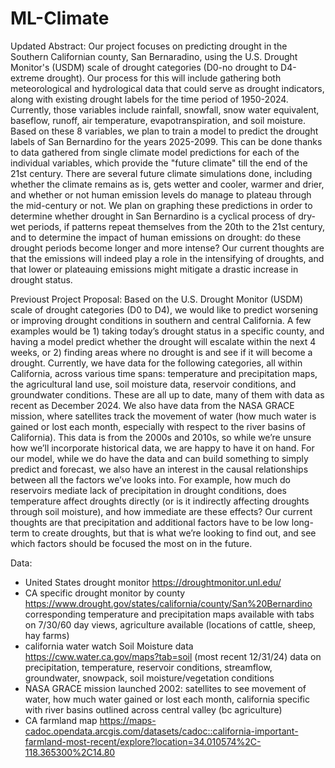 # ML-Climate

 Updated Abstract: 
Our project focuses on predicting drought in the Southern Californian county, San Bernaradino, using the U.S. Drought Monitor's (USDM) scale of drought categories (D0-no drought to D4-extreme drought). Our process for this will include gathering both meteorological and hydrological data that could serve as drought indicators, along with existing drought labels for the time period of 1950-2024. Currently, those variables include rainfall, snowfall, snow water equivalent, baseflow, runoff, air temperature, evapotranspiration, and soil moisture. Based on these 8 variables, we plan to train a model to predict the drought labels of San Bernardino for the years 2025-2099. This can be done thanks to data gathered from single climate model predictions for each of the individual variables, which provide the "future climate" till the end of the 21st century. There are several future climate simulations done, including whether the climate remains as is, gets wetter and cooler, warmer and drier, and whether or not human emission levels do manage to plateau through the mid-century or not. We plan on graphing these predictions in order to determine whether drought in San Bernardino is a cyclical process of dry-wet periods, if patterns repeat themselves from the 20th to the 21st century, and to determine the impact of human emissions on drought: do these drought periods become longer and more intense? Our current thoughts are that the emissions will indeed play a role in the intensifying of droughts, and that lower or plateauing emissions might mitigate a drastic increase in drought status. 


Previoust Project Proposal:
Based on the U.S. Drought Monitor (USDM) scale of drought categories (D0 to D4), we would like to predict worsening or improving drought conditions in southern and central California. A few examples would be 1) taking today’s drought status in a specific county, and having a model predict whether the drought will escalate within the next 4 weeks, or 2) finding areas where no drought is and see if it will become a drought. Currently, we have data for the following categories, all within California, across various time spans: temperature and precipitation maps, the agricultural land use, soil moisture data, reservoir conditions, and groundwater conditions. These are all up to date, many of them with data as recent as December 2024. We also have data from the NASA GRACE mission, where satellites track the movement of water (how much water is gained or lost each month, especially with respect to the river basins of California). This data is from the 2000s and 2010s, so while we’re unsure how we’ll incorporate historical data, we are happy to have it on hand. For our model, while we do have the data and can build something to simply predict and forecast, we also have an interest in the causal relationships between all the factors we’ve looks into. For example, how much do reservoirs mediate lack of precipitation in drought conditions, does temperature affect droughts directly (or is it indirectly affecting droughts through soil moisture), and how immediate are these effects? Our current thoughts are that precipitation and additional factors have to be low long-term to create droughts, but that is what we’re looking to find out, and see which factors should be focused the most on in the future. 

Data: 
- United States drought monitor https://droughtmonitor.unl.edu/
- CA specific drought monitor by county https://www.drought.gov/states/california/county/San%20Bernardino
corresponding temperature and precipitation maps available with tabs on 7/30/60 day views, agriculture available (locations of cattle, sheep, hay farms)
- california water watch Soil Moisture data https://cww.water.ca.gov/maps?tab=soil (most recent 12/31/24)
data on precipitation, temperature, reservoir conditions, streamflow, groundwater, snowpack, soil moisture/vegetation conditions
- NASA GRACE mission launched 2002: satellites to see movement of water, how much water gained or lost each month, california specific with river basins outlined across central valley (bc agriculture) 
- CA farmland map https://maps-cadoc.opendata.arcgis.com/datasets/cadoc::california-important-farmland-most-recent/explore?location=34.010574%2C-118.365300%2C14.80
